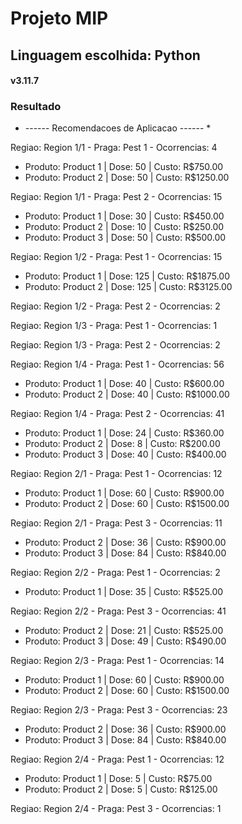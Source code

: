 # Projeto MIP
## Linguagem escolhida: Python
#### v3.11.7
### Resultado

* ------ Recomendacoes de Aplicacao ------ * 

Regiao: Region 1/1 - Praga: Pest 1 - Ocorrencias: 4
 - Produto: Product 1 | Dose: 50 | Custo: R$750.00
 - Produto: Product 2 | Dose: 50 | Custo: R$1250.00

Regiao: Region 1/1 - Praga: Pest 2 - Ocorrencias: 15
 - Produto: Product 1 | Dose: 30 | Custo: R$450.00
 - Produto: Product 2 | Dose: 10 | Custo: R$250.00
 - Produto: Product 3 | Dose: 50 | Custo: R$500.00

Regiao: Region 1/2 - Praga: Pest 1 - Ocorrencias: 15
 - Produto: Product 1 | Dose: 125 | Custo: R$1875.00
 - Produto: Product 2 | Dose: 125 | Custo: R$3125.00

Regiao: Region 1/2 - Praga: Pest 2 - Ocorrencias: 2

Regiao: Region 1/3 - Praga: Pest 1 - Ocorrencias: 1

Regiao: Region 1/3 - Praga: Pest 2 - Ocorrencias: 2

Regiao: Region 1/4 - Praga: Pest 1 - Ocorrencias: 56
 - Produto: Product 1 | Dose: 40 | Custo: R$600.00
 - Produto: Product 2 | Dose: 40 | Custo: R$1000.00

Regiao: Region 1/4 - Praga: Pest 2 - Ocorrencias: 41
 - Produto: Product 1 | Dose: 24 | Custo: R$360.00
 - Produto: Product 2 | Dose: 8 | Custo: R$200.00
 - Produto: Product 3 | Dose: 40 | Custo: R$400.00

Regiao: Region 2/1 - Praga: Pest 1 - Ocorrencias: 12
 - Produto: Product 1 | Dose: 60 | Custo: R$900.00
 - Produto: Product 2 | Dose: 60 | Custo: R$1500.00

Regiao: Region 2/1 - Praga: Pest 3 - Ocorrencias: 11
 - Produto: Product 2 | Dose: 36 | Custo: R$900.00
 - Produto: Product 3 | Dose: 84 | Custo: R$840.00

Regiao: Region 2/2 - Praga: Pest 1 - Ocorrencias: 2
 - Produto: Product 1 | Dose: 35 | Custo: R$525.00

Regiao: Region 2/2 - Praga: Pest 3 - Ocorrencias: 41
 - Produto: Product 2 | Dose: 21 | Custo: R$525.00
 - Produto: Product 3 | Dose: 49 | Custo: R$490.00

Regiao: Region 2/3 - Praga: Pest 1 - Ocorrencias: 14
 - Produto: Product 1 | Dose: 60 | Custo: R$900.00
 - Produto: Product 2 | Dose: 60 | Custo: R$1500.00

Regiao: Region 2/3 - Praga: Pest 3 - Ocorrencias: 23
 - Produto: Product 2 | Dose: 36 | Custo: R$900.00
 - Produto: Product 3 | Dose: 84 | Custo: R$840.00

Regiao: Region 2/4 - Praga: Pest 1 - Ocorrencias: 12
 - Produto: Product 1 | Dose: 5 | Custo: R$75.00
 - Produto: Product 2 | Dose: 5 | Custo: R$125.00

Regiao: Region 2/4 - Praga: Pest 3 - Ocorrencias: 1
